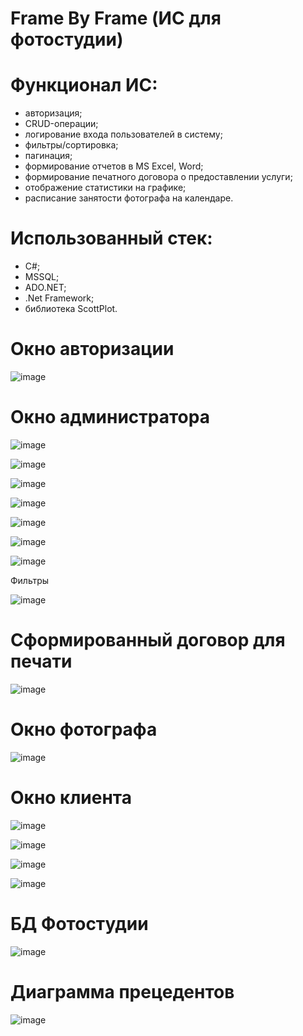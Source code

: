 # Frame By Frame (ИС для фотостудии)

# Функционал ИС:
   - авторизация;
   - CRUD-операции;
   - логирование входа пользователей в систему;
   - фильтры/сортировка;
   - пагинация;
   - формирование отчетов в MS Excel, Word;
   - формирование печатного договора о предоставлении услуги;
   - отображение статистики на графике;
   - расписание занятости фотографа на календаре.

# Использованный стек: 
   - C#;
   - MSSQL;
   - ADO.NET;
   - .Net Framework;
   - библиотека ScottPlot.

# Окно авторизации
![image](https://github.com/ladn00/Frame-By-Frame-latest-/assets/124509186/35e90461-e1ce-4e00-ae90-6617b30a716a)

# Окно администратора
![image](https://github.com/ladn00/Frame-By-Frame-latest-/assets/124509186/1a9f521f-7057-47a7-b406-6a95813d0b64)

![image](https://github.com/ladn00/Frame-By-Frame-latest-/assets/124509186/ae529c21-9312-4484-ad64-73b8a34c1f9d)

![image](https://github.com/ladn00/Frame-By-Frame-latest-/assets/124509186/b8b55324-9640-475f-9ed4-c5e2d8ccb482)

![image](https://github.com/ladn00/Frame-By-Frame-latest-/assets/124509186/39972ebe-60f5-4526-b80f-897c7e789683)

![image](https://github.com/ladn00/Frame-By-Frame-latest-/assets/124509186/b5bea921-d0a5-472f-ad66-de27b512e5a6)

![image](https://github.com/ladn00/Frame-By-Frame-latest-/assets/124509186/ed426711-cd04-4e7c-93e4-b956d645931d)

![image](https://github.com/ladn00/Frame-By-Frame-latest-/assets/124509186/47a4238a-549a-4c35-a59c-d1faa016e35f)

Фильтры

![image](https://github.com/ladn00/Frame-By-Frame-latest-/assets/124509186/57cac2b3-3938-40e9-9e65-3ebffeb4b18b)


# Сформированный договор для печати

![image](https://github.com/ladn00/Frame-By-Frame-latest-/assets/124509186/16516898-4a01-499a-870b-a03405f65852)

# Окно фотографа

![image](https://github.com/ladn00/Frame-By-Frame-latest-/assets/124509186/a411df8d-9c9c-433f-9e7f-11d1842a2a3e)

# Окно клиента

![image](https://github.com/ladn00/Frame-By-Frame-latest-/assets/124509186/54d6555d-4c4e-4fcd-b9e2-2fac4eee20fb)

![image](https://github.com/ladn00/Frame-By-Frame-latest-/assets/124509186/9d83f83a-7978-4f47-baa5-e472d882c725)

![image](https://github.com/ladn00/Frame-By-Frame-latest-/assets/124509186/f00d78e2-0b6e-48a6-8003-4ae03ec307d2)

![image](https://github.com/ladn00/Frame-By-Frame-latest-/assets/124509186/8b9056f7-a9b2-4d3d-9f88-0d67dc115269)

# БД Фотостудии

![image](https://github.com/ladn00/Frame-By-Frame-latest-/assets/124509186/ccd555e7-658a-449d-b0a8-8ea30486afb0)

# Диаграмма прецедентов

![image](https://github.com/ladn00/Frame-By-Frame-latest-/assets/124509186/2410b550-0c72-49a9-9a36-460ea0255f45)


